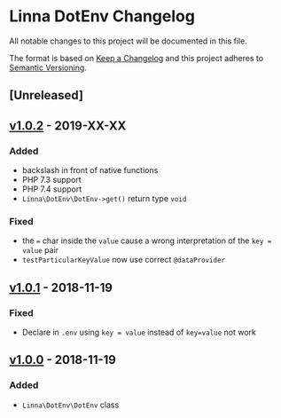 
# Linna DotEnv Changelog

All notable changes to this project will be documented in this file.

The format is based on [Keep a Changelog](http://keepachangelog.com/) 
and this project adheres to [Semantic Versioning](http://semver.org/).

## [Unreleased]
## [v1.0.2](https://github.com/linna/dotenv/compare/v1.0.1...v1.0.2) - 2019-XX-XX

### Added
* backslash in front of native functions
* PHP 7.3 support
* PHP 7.4 support
* `Linna\DotEnv\DotEnv->get()` return type `void` 

### Fixed
* the `=` char inside the `value` cause a wrong interpretation of the `key = value` pair
* `testParticularKeyValue` now use correct `@dataProvider`

## [v1.0.1](https://github.com/linna/dotenv/compare/v1.0.0...v1.0.1) - 2018-11-19

### Fixed
* Declare in `.env` using `key = value` instead of `key=value` not work

## [v1.0.0](https://github.com/linna/dotenv/compare/v1.0.0...master) - 2018-11-19

### Added
* `Linna\DotEnv\DotEnv` class